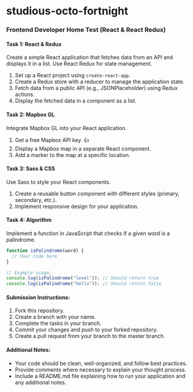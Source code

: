 # studious-octo-fortnight

### Frontend Developer Home Test (React & React Redux)

#### Task 1: React & Redux

Create a simple React application that fetches data from an API and displays it in a list. Use React Redux for state management.

1. Set up a React project using `create-react-app`.
2. Create a Redux store with a reducer to manage the application state.
3. Fetch data from a public API (e.g., JSONPlaceholder) using Redux actions.
4. Display the fetched data in a component as a list.

#### Task 2: Mapbox GL

Integrate Mapbox GL into your React application.

1. Get a free Mapbox API key. 👍
2. Display a Mapbox map in a separate React component.
3. Add a marker to the map at a specific location.

#### Task 3: Sass & CSS

Use Sass to style your React components.

1. Create a reusable button component with different styles (primary, secondary, etc.).
2. Implement responsive design for your application.

#### Task 4: Algorithm

Implement a function in JavaScript that checks if a given word is a palindrome.

```javascript
function isPalindrome(word) {
  // Your code here
}

// Example usage:
console.log(isPalindrome("level")); // Should return true
console.log(isPalindrome("hello")); // Should return false
```

#### Submission Instructions:

1. Fork this repository.
2. Create a branch with your name.
3. Complete the tasks in your branch.
4. Commit your changes and push to your forked repository.
5. Create a pull request from your branch to the master branch.

#### Additional Notes:

- Your code should be clean, well-organized, and follow best practices.
- Provide comments where necessary to explain your thought process.
- Include a README.md file explaining how to run your application and any additional notes.
